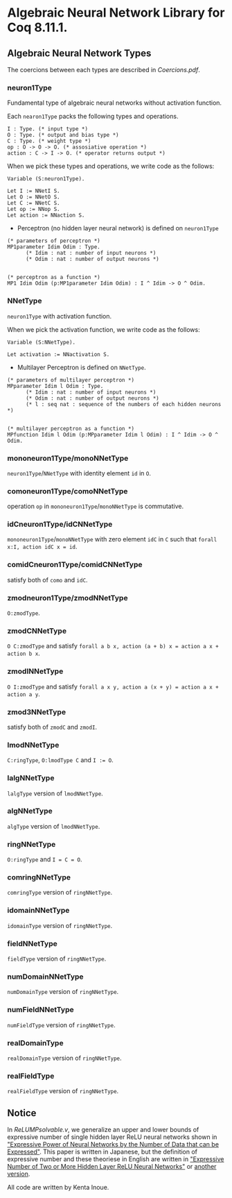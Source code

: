 # Algebraic Neural Network Library for Coq 8.11.1.


## Algebraic Neural Network Types

The coercions between each types are described in *Coercions.pdf*.

### neuron1Type
Fundamental type of algebraic neural networks without activation function.

Each `nearon1Type` packs the following types and operations.
```Coq
I : Type. (* input type *)
O : Type. (* output and bias type *)
C : Type. (* weight type *)
op : O -> O -> O. (* assosiative operation *)
action : C -> I -> O. (* operator returns output *)
```

When we pick these types and operations, we write code as the follows:
```Coq
Variable (S:neuron1Type).

Let I := NNetI S.
Let O := NNetO S.
Let C := NNetC S.
Let op := NNop S.
Let action := NNaction S.
```

- Perceptron (no hidden layer neural network) is defined on `neuron1Type`
```Coq
(* parameters of perceptron *)
MP1parameter Idim Odim : Type.
      (* Idim : nat : number of input neurons *)
      (* Odim : nat : number of output neurons *)


(* perceptron as a function *)
MP1 Idim Odim (p:MP1parameter Idim Odim) : I ^ Idim -> O ^ Odim.
```

### NNetType
`neuron1Type` with activation function.

When we pick the activation function, we write code as the follows:
```Coq
Variable (S:NNetType).

Let activation := NNactivation S.
```

- Multilayer Perceptron is defined on `NNetType`.
```Coq
(* parameters of multilayer perceptron *)
MPparameter Idim l Odim : Type.
      (* Idim : nat : number of input neurons *)
      (* Odim : nat : number of output neurons *)
      (* l : seq nat : sequence of the numbers of each hidden neurons *)


(* multilayer perceptron as a function *)
MPfunction Idim l Odim (p:MPparameter Idim l Odim) : I ^ Idim -> O ^ Odim. 
```

### mononeuron1Type/monoNNetType
`neuron1Type`/`NNetType` with identity element `id` in `O`.

### comoneuron1Type/comoNNetType
operation `op` in `mononeuron1Type`/`monoNNetType` is commutative.

### idCneuron1Type/idCNNetType
`mononeuron1Type`/`monoNNetType` with zero element `idC` in `C` such that `forall x:I, action idC x = id`.

### comidCneuron1Type/comidCNNetType
satisfy both of `como` and `idC`.

### zmodneuron1Type/zmodNNetType
`O:zmodType`.

### zmodCNNetType
`O C:zmodType` and satisfy `forall a b x, action (a + b) x = action a x + action b x`.

### zmodINNetType
`O I:zmodType` and satisfy `forall a x y, action a (x + y) = action a x + action a y`.

### zmod3NNetType
satisfy both of `zmodC` and `zmodI`.

### lmodNNetType
`C:ringType`, `O:lmodType C` and `I := O`.

### lalgNNetType
`lalgType` version of `lmodNNetType`.

### algNNetType
`algType` version of `lmodNNetType`.

### ringNNetType
`O:ringType` and `I = C = O`.

### comringNNetType
`comringType` version of `ringNNetType`.

### idomainNNetType
`idomainType` version of `ringNNetType`.

### fieldNNetType
`fieldType` version of `ringNNetType`.

### numDomainNNetType
`numDomainType` version of `ringNNetType`.

### numFieldNNetType
`numFieldType` version of `ringNNetType`.

### realDomainType
`realDomainType` version of `ringNNetType`.

### realFieldType
`realFieldType` version of `ringNNetType`.

## Notice
In *ReLUMPsolvable.v*, we generalize an upper and lower bounds of expressive number of single hidden layer ReLU neural networks shown in ["Expressive Power of Neural Networks by the Number of Data that can be Expressed"](https://search.ieice.org/bin/index.php?category=D&lang=E&vol=J102-D&num=6&abst=j).
This paper is written in Japanese, but the definition of expressive number and these theoriese in English are written in ["Expressive Number of Two or More Hidden Layer ReLU Neural Networks"](https://ieeexplore.ieee.org/document/8951658)
or
[another version](https://www.jstage.jst.go.jp/article/ijnc/10/2/10_293/_article/-char/en/).

All code are written by Kenta Inoue.
